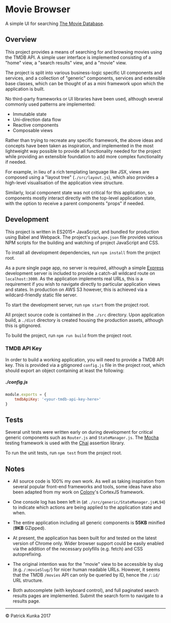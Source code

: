 # Movie Browser

A simple UI for searching [The Movie Database](https://www.themoviedb.org).

## Overview

This project provides a means of searching for and browsing movies using the TMDB API. A simple user interface is implemented consisting of a "home" view, a "search results" view, and a "movie" view.

The project is split into various business-logic specific UI components and services, and a collection of "generic" components, services and extensible base classes, which can be thought of as a mini framework upon which the application is built.

No third-party frameworks or UI libraries have been used, although several commonly used patterns are implemented:
- Immutable state
- Uni-direction data flow
- Reactive components
- Composable views

Rather than trying to recreate any specific framework, the above ideas and concepts have been taken as inspiration, and implemented in the most lightweight way possible to provide all functionality needed for the project while providing an extensible foundation to add more complex functionality if needed.

For example, in lieu of a rich templating language like JSX, views are composed using a "layout tree" (`./src/layout.js`), which also provides a high-level visualisation of the application view structure.

Similarly, local component state was not critical for this application, so components mostly interact directly with the top-level application state, with the option to receive a parent components "props" if needed.

## Development

This project is written in ES2015+ JavaScript, and bundled for production using Babel and Webpack. The project's `package.json` file provides various NPM scripts for the building and watching of project JavaScript and CSS.

To install all development dependencies, run `npm install` from the project root.

As a pure single page app, no server is required, although a simple [Express](https://expressjs.com/) development server is included to provide a catch-all wildcard route on `localhost:3000`. As the application implements real URLs, this is a requirement if you wish to navigate directly to particular application views and states. In production on AWS S3 however, this is achieved via a wildcard-friendly static file server.

To start the development server, run `npm start` from the project root.

All project source code is contained in the `./src` directory. Upon application build, a `./dist` directory is created housing the production assets, although this is gitignored.

To build the project, run `npm run build` from the project root.

### TMDB API Key

In order to build a working application, you will need to provide a TMDB API key. This is provided via a gitignored `config.js` file in the project root, which should export an object containing at least the following:

##### ./config.js

```js
module.exports = {
    tmdbApiKey: '<your-tmdb-api-key-here>'
}
```

## Tests

Several unit tests were written early on during development for critical generic components such as `Router.js` and `StateManager.js`. The [Mocha](https://mochajs.org/) testing framework is used with the [Chai](http://chaijs.com/) assertion library.

To run the unit tests, run `npm test` from the project root.

## Notes

- All source code is 100% my own work. As well as taking inspiration from several popular front-end frameworks and tools, some ideas have also been adapted from my work on [Colony](https://www.wearecolony.com)'s CortexJS framework.

- One console log has been left in (at `./src/generic/StateManager.js#L94`) to indicate which actions are being applied to the application state and when.

- The entire application including all generic components is **55KB** minified (**9KB** GZipped).

- At present, the application has been built for and tested on the latest version of Chrome only. Wider browser support could be easily enabled via the addition of the necessary polyfills (e.g. fetch) and CSS autoprefixing.

- The original intention was for the "movie" view to be accessible by slug (e.g. `/:movieSlug/`) for nicer human readable URLs. However, it seems that the TMDB `/movies` API can only be queried by ID, hence the `/:id/` URL structure.

- Both autocomplete (with keyboard control), and full paginated search results pages are implemented. Submit the search form to navigate to a results page.

---

&copy; Patrick Kunka 2017